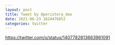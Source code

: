 ```yaml
--- 
layout: post 
title: Tweet by @peristera_deo 
date: 2021-06-23 1624476852 
categories: twitter 
--- 
```

https://twitter.com/o/status/1407782813663961091